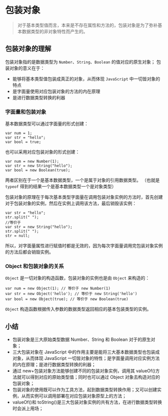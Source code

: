# 包装对象

> 对于基本类型值而言，本来是不存在属性和方法的，包装对象是为了弥补基本数据类型的非对象特性而产生的。

## 包装对象的理解

包装对象指的是数据类型为 `Number`、`String`、`Boolean` 的值对应的原生对象；
包装对象的意义在于：

- 能够将基本类型值包装成真正的对象，从而体现 `JavaScript` 中一切皆对象的特点
- 是字面量使用对应包装对象的方法的内在原理
- 是进行数据类型转换的利器

### 字面量和包装对象

基本数据类型可以通过字面量的形式创建：

```
var num = 1;
var str = "hello";
var bool = true;
```

也可以采用对应包装对象的形式创建：

```
var num = new Number(1);
var str = new String("hello");
var bool = new Boolean(true);
```

两者区别在于一个是基本数据类型，一个是属于对象的引用数据类型。 （也就是 `typeof` 得到的结果一个是基本数据类型一个是对象类型）

包装对象的原理在于每次基本类型字面量在调用包装对象实例的方法时，首先创建对于包装对象的实例，然后在实例上调用该方法，最后销毁该实例：

```
var str = "hello";
str.split(" ");
//等价于
var str = new String("hello");
str.split(" ");
str = null;
```

所以，对字面量属性进行赋值时都是无效的，因为每次字面量调用完包装对象实例的方法后都会销毁实例。

### Object 和包装对象的关系

`Object` 是一切对象的构造函数，包装对象的实例也是由 `Object` 来构造的：

```
var num = new Object(1); // 等价于 new Number(1)
var str = new Object('hello'); // 等价于 new String('hello')
var bool = new Object(true); // 等价于 new Boolean(true)
```

`Object` 构造函数根据传入参数的数据类型返回相应的基本包装类型的实例。

## 小结

- 包装对象是三大原始类型数据 Number、String 和 Boolean 对于的原生对象；
- 三大包装对象在 JavaScript 中的作用主要是能将三大基本数据类型也包装成对象，从而体现 JavaScript 一切皆对象的特性；是字面量调用对应实例方法的内在原理；是进行数据类型转换的利器；
- 通过 new+包装对象方法能够创建不同的包装对象实例，调用其 valueOf()方法就可以得到对应的原始类型值；同时也可以通过 Object 对象去构造对应的包装对象；
- 包装对象的使用既可以作为工具方法，起到数据类型转换作用；又可以创建实例，从而实例可以调用部署在对应包装对象原型上的方法；
- valueOf()和 toString()是三大包装对象实例的共有方法，在进行数据类型转换时会派上用场；
